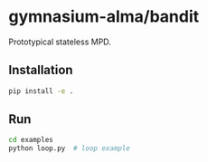 # gymnasium-alma/bandit

Prototypical stateless MPD.

## Installation

```bash
pip install -e .
```

## Run

```bash
cd examples
python loop.py  # loop example
```
